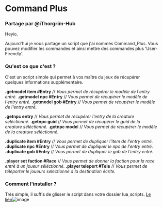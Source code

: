 # Command Plus

### Partage par @iThorgrim-Hub

Heyio,

Aujourd'hui je vous partage un script que j'ai nommés Command_Plus.
Vous pouvez modifier les commandes et ainsi mettre des commandes plus 'User-Firendly'.

### Qu'est ce que c'est ?

C'est un script simple qui permet à vos maître du jeux de récupérer quelques informations supplémentaire.

**.getmodel item #Entry** // *Vous permet de récupérer le modèle de l'entry entré.*
**.getmodel npc #Entry** // *Vous permet de récupérer le modèle de l'entry entré.*
**.getmodel gob #Entry** // *Vous permet de récupérer le modèle de l'entry entré.*

**.getnpc entry** // *Vous permet de récupérer l'entry de la creature séléctionné.*
**.getnpc guid** // *Vous permet de récupérer le guid de la creature séléctionné.*
**.getnpc model** // *Vous permet de récupérer le modèle de la creature séléctionné.*

**.duplicate item #Entry** // *Vous permet de dupliquer l'item de l'entry entré.*
**.duplicate npc #Entry** // *Vous permet de dupliquer le npc de l'entry entré.*
**.duplicate gob #Entry** // *Vous permet de dupliquer le gob de l'entry entré.*

**.player set faction #Race** // *Vous permet de donner la faction pour la race entré à un joueur séléctionné.*
**.player teleport #Tele** // _Vous permet de téléporter le joueurs selectionné à la destination écrite._

### Comment l'installer ?

Très simple, il suffis de glisser le script dans votre dossier lua_scripts.
[Le lien](https://github.com/iThorgrim-Hub/lua-command-plus)![image](https://user-images.githubusercontent.com/65762554/82668974-dabbd300-9c3a-11ea-8eb4-9106002ca77f.png)
